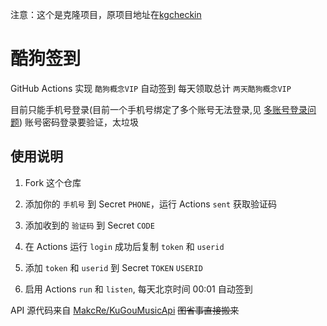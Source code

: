 注意：这个是克隆项目，原项目地址在[kgcheckin](https://github.com/develop202/kgcheckin.git)

# 酷狗签到

GitHub Actions 实现 `酷狗概念VIP` 自动签到
每天领取总计 `两天酷狗概念VIP`

目前只能手机号登录(目前一个手机号绑定了多个账号无法登录,见 [多账号登录问题](https://github.com/MakcRe/KuGouMusicApi/issues/51))
账号密码登录要验证，太垃圾

## 使用说明

1. Fork 这个仓库

1. 添加你的 `手机号` 到 Secret `PHONE`，运行 Actions `sent` 获取验证码

1. 添加收到的 `验证码` 到 Secret `CODE`

1. 在 Actions 运行 `login` 成功后复制 `token` 和 `userid`

1. 添加 `token` 和 `userid` 到 Secret `TOKEN` `USERID`

1. 启用 Actions `run` 和 `listen`, 每天北京时间 00:01 自动签到

API 源代码来自 [MakcRe/KuGouMusicApi](https://github.com/MakcRe/KuGouMusicApi) ~~图省事直接搬来~~
